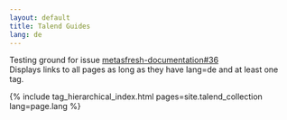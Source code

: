 ```yaml
---
layout: default
title: Talend Guides
lang: de
---
```


Testing ground for issue <a href="https://github.com/metasfresh/metasfresh-documentation/issues/36">metasfresh-documentation#36</a><br>
Displays links to all pages as long as they have lang=de and at least one tag.

{% include tag_hierarchical_index.html pages=site.talend_collection lang=page.lang %}
